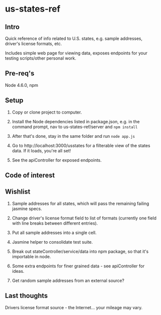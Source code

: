 # us-states-ref
## Intro
Quick reference of info related to U.S. states, e.g. sample addresses, driver's license formats, etc. 

Includes simple web page for viewing data, exposes endpoints for your testing scripts/other personal work.

## Pre-req's
Node 4.6.0, npm

## Setup
1. Copy or clone project to computer.

2. Install the Node dependencies listed in package.json, e.g. in the command prompt, nav to us-states-ref/server and `npm install`

4. After that's done, stay in the same folder and run `node app.js`

5. Go to http://localhost:3000/usstates for a filterable view of the states data. If it loads, you're all set!

6. See the apiController for exposed endpoints.

## Code of interest

## Wishlist
1. Sample addresses for all states, which will pass the remaining failing jasmine specs.

2. Change driver's license format field to list of formats (currently one field with line breaks between different entries).

3. Put all sample addresses into a single cell.

4. Jasmine helper to consolidate test suite.

5. Break out stateController/service/data into npm package, so that it's importable in node.

6. Some extra endpoints for finer grained data - see apiController for ideas. 

7. Get random sample addresses from an external source?

## Last thoughts
Drivers license format source - the Internet... your mileage may vary.
